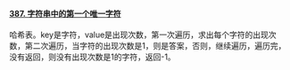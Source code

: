#### [387. 字符串中的第一个唯一字符](https://leetcode.cn/problems/first-unique-character-in-a-string/)

哈希表。key是字符，value是出现次数，第一次遍历，求出每个字符的出现次数，第二次遍历，当字符的出现次数是1，则是答案，否则，继续遍历，遍历完，没有返回，则没有出现次数是1的字符，返回-1。